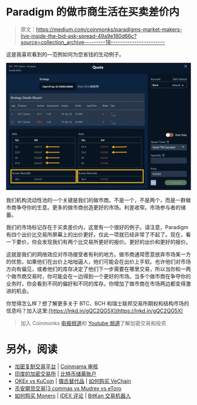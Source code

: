 # Paradigm 的做市商生活在买卖差价内

> 原文：<https://medium.com/coinmonks/paradigms-market-makers-live-inside-the-bid-ask-spread-49a9e180d66c?source=collection_archive---------18----------------------->

这是我喜欢看到的—范例如何为您省钱的生动例子。

![](img/6fb34e9b5c2a09a94eb8fa921c5b7ab2.png)

我们机构流动性池的一个关键是我们的做市商。不是一个，不是两个，而是一群做市商争夺你的生意。更多的做市商创造更好的市场。利差收窄。市场参与者的储蓄。

我们的市场标记存在于买卖差价内，这里有一个很好的例子。请注意，Paradigm 有四个出价比交易所屏幕上的出价更好。仅此一项就已经非常了不起了。现在，看一下要价，你会发现我们有两个比交易所更好的报价。更好的出价和更好的报价。

这就是我们的网络效应对市场接受者有利的地方。做市商通常愿意放弃市场某一方的优势。如果他们在出价上咄咄逼人，他们可能会在出价上手软。也许他们对市场方向有偏见，或者他们的库存决定了他们下一步需要在哪里交易，所以当你和一两个做市商交易时，你可能会在一边得到一个更好的市场。当多个做市商在争夺你的业务时，你会看到不同的偏好和不同的库存。你增加了做市商在市场两边都变得激进的机会。

你觉得怎么样？想了解更多关于 BTC、BCH 和瑞士联邦交易所期权和结构市场的信息吗？加入这里:[https://lnkd.in/gQC2QG5X](https://lnkd.in/gQC2QG5X)

> 加入 Coinmonks [电报频道](https://t.me/coincodecap)和 [Youtube 频道](https://www.youtube.com/c/coinmonks/videos)了解加密交易和投资

# 另外，阅读

*   [加密复制交易平台](/coinmonks/top-10-crypto-copy-trading-platforms-for-beginners-d0c37c7d698c) | [Coinmama 审核](/coinmonks/coinmama-review-ace5641bde6e)
*   [印度的加密交易所](/coinmonks/bitcoin-exchange-in-india-7f1fe79715c9) | [比特币储蓄账户](/coinmonks/bitcoin-savings-account-e65b13f92451)
*   [OKEx vs KuCoin](https://coincodecap.com/okex-kucoin) | [摄氏替代品](https://coincodecap.com/celsius-alternatives) | [如何购买 VeChain](https://coincodecap.com/buy-vechain)
*   [币安期货交易](https://coincodecap.com/binance-futures-trading)|[3 commas vs Mudrex vs eToro](https://coincodecap.com/mudrex-3commas-etoro)
*   [如何购买 Monero](https://coincodecap.com/buy-monero) | [IDEX 评论](https://coincodecap.com/idex-review) | [BitKan 交易机器人](https://coincodecap.com/bitkan-trading-bot)